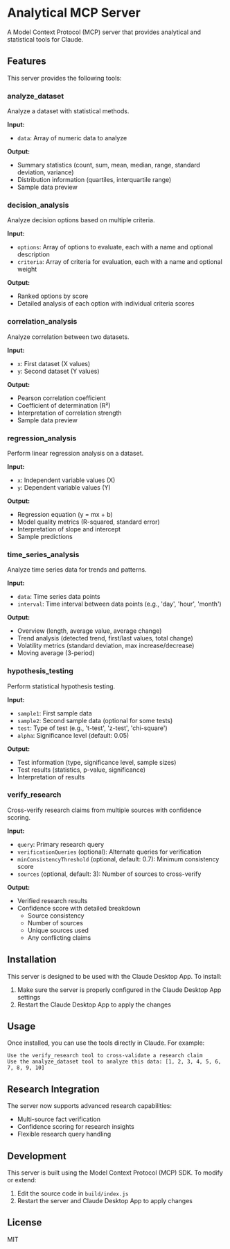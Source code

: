# Analytical MCP Server

A Model Context Protocol (MCP) server that provides analytical and statistical tools for Claude.

## Features

This server provides the following tools:

### analyze_dataset

Analyze a dataset with statistical methods.

**Input:**
- `data`: Array of numeric data to analyze

**Output:**
- Summary statistics (count, sum, mean, median, range, standard deviation, variance)
- Distribution information (quartiles, interquartile range)
- Sample data preview

### decision_analysis

Analyze decision options based on multiple criteria.

**Input:**
- `options`: Array of options to evaluate, each with a name and optional description
- `criteria`: Array of criteria for evaluation, each with a name and optional weight

**Output:**
- Ranked options by score
- Detailed analysis of each option with individual criteria scores

### correlation_analysis

Analyze correlation between two datasets.

**Input:**
- `x`: First dataset (X values)
- `y`: Second dataset (Y values)

**Output:**
- Pearson correlation coefficient
- Coefficient of determination (R²)
- Interpretation of correlation strength
- Sample data preview

### regression_analysis

Perform linear regression analysis on a dataset.

**Input:**
- `x`: Independent variable values (X)
- `y`: Dependent variable values (Y)

**Output:**
- Regression equation (y = mx + b)
- Model quality metrics (R-squared, standard error)
- Interpretation of slope and intercept
- Sample predictions

### time_series_analysis

Analyze time series data for trends and patterns.

**Input:**
- `data`: Time series data points
- `interval`: Time interval between data points (e.g., 'day', 'hour', 'month')

**Output:**
- Overview (length, average value, average change)
- Trend analysis (detected trend, first/last values, total change)
- Volatility metrics (standard deviation, max increase/decrease)
- Moving average (3-period)

### hypothesis_testing

Perform statistical hypothesis testing.

**Input:**
- `sample1`: First sample data
- `sample2`: Second sample data (optional for some tests)
- `test`: Type of test (e.g., 't-test', 'z-test', 'chi-square')
- `alpha`: Significance level (default: 0.05)

**Output:**
- Test information (type, significance level, sample sizes)
- Test results (statistics, p-value, significance)
- Interpretation of results

### verify_research

Cross-verify research claims from multiple sources with confidence scoring.

**Input:**
- `query`: Primary research query
- `verificationQueries` (optional): Alternate queries for verification
- `minConsistencyThreshold` (optional, default: 0.7): Minimum consistency score
- `sources` (optional, default: 3): Number of sources to cross-verify

**Output:**
- Verified research results
- Confidence score with detailed breakdown
  * Source consistency
  * Number of sources
  * Unique sources used
  * Any conflicting claims

## Installation

This server is designed to be used with the Claude Desktop App. To install:

1. Make sure the server is properly configured in the Claude Desktop App settings
2. Restart the Claude Desktop App to apply the changes

## Usage

Once installed, you can use the tools directly in Claude. For example:

```
Use the verify_research tool to cross-validate a research claim
Use the analyze_dataset tool to analyze this data: [1, 2, 3, 4, 5, 6, 7, 8, 9, 10]
```

## Research Integration

The server now supports advanced research capabilities:
- Multi-source fact verification
- Confidence scoring for research insights
- Flexible research query handling

## Development

This server is built using the Model Context Protocol (MCP) SDK. To modify or extend:

1. Edit the source code in `build/index.js`
2. Restart the server and Claude Desktop App to apply changes

## License

MIT

